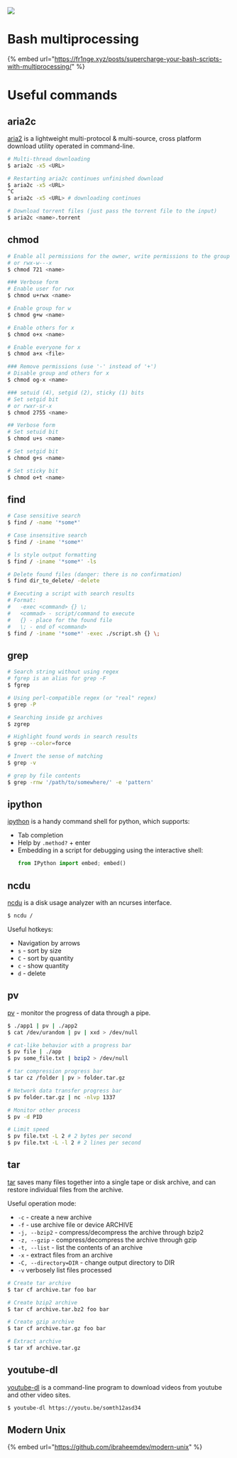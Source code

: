 ![](https://drawings.jvns.ca/drawings/bashtips.png)

# Bash multiprocessing

{% embed url="https://fr1nge.xyz/posts/supercharge-your-bash-scripts-with-multiprocessing/" %}

# Useful commands

## aria2c

[aria2](https://github.com/aria2/aria2) is a lightweight multi-protocol & multi-source, cross platform download utility operated in command-line.

```bash
# Multi-thread downloading
$ aria2c -x5 <URL>

# Restarting aria2c continues unfinished download
$ aria2c -x5 <URL>
^C
$ aria2c -x5 <URL> # downloading continues

# Download torrent files (just pass the torrent file to the input)
$ aria2c <name>.torrent
```

## chmod

```bash
# Enable all permissions for the owner, write permissions to the group and execute permissions to others
# or rwx-w---x
$ chmod 721 <name>

### Verbose form
# Enable user for rwx
$ chmod u+rwx <name>

# Enable group for w
$ chmod g+w <name>

# Enable others for x
$ chmod o+x <name>

# Enable everyone for x
$ chmod a+x <file>

### Remove permissions (use '-' instead of '+')
# Disable group and others for x
$ chmod og-x <name>

### setuid (4), setgid (2), sticky (1) bits
# Set setgid bit
# or rwxr-sr-x
$ chmod 2755 <name>

## Verbose form
# Set setuid bit 
$ chmod u+s <name>

# Set setgid bit
$ chmod g+s <name>

# Set sticky bit
$ chmod o+t <name>
```

## find

```bash
# Case sensitive search
$ find / -name '*some*'

# Case insensitive search
$ find / -iname '*some*'

# ls style output formatting
$ find / -iname '*some*' -ls

# Delete found files (danger: there is no confirmation)
$ find dir_to_delete/ -delete

# Executing a script with search results
# Format: 
#   -exec <command> {} \;
#   <commad> - script/command to execute
#   {} - place for the found file
#   \; - end of <command>
$ find / -iname '*some*' -exec ./script.sh {} \;
```

## grep

```bash
# Search string without using regex
# fgrep is an alias for grep -F
$ fgrep

# Using perl-compatible regex (or "real" regex)
$ grep -P

# Searching inside gz archives
$ zgrep

# Highlight found words in search results
$ grep --color=force

# Invert the sense of matching
$ grep -v

# grep by file contents
$ grep -rnw '/path/to/somewhere/' -e 'pattern'
```

## ipython

[ipython](https://github.com/ipython/ipython) is a handy command shell for python, which supports:
- Tab completion
- Help by `.method?` + enter
- Embedding in a script for debugging using the interactive shell:
    ```python
    from IPython import embed; embed()
    ```

## ncdu

[ncdu](https://dev.yorhel.nl/ncdu) is a disk usage analyzer with an ncurses interface.

```bash
$ ncdu /
```

Useful hotkeys:
- Navigation by arrows
- `s` - sort by size
- `C` - sort by quantity
- `c` - show quantity
- `d` - delete

## pv

[pv](https://linux.die.net/man/1/pv) - monitor the progress of data through a pipe.

```bash
$ ./app1 | pv | ./app2
$ cat /dev/urandom | pv | xxd > /dev/null

# cat-like behavior with a progress bar
$ pv file | ./app
$ pv some_file.txt | bzip2 > /dev/null

# tar compression progress bar
$ tar cz /folder | pv > folder.tar.gz

# Network data transfer progress bar
$ pv folder.tar.gz | nc -nlvp 1337

# Monitor other process
$ pv -d PID

# Limit speed
$ pv file.txt -L 2 # 2 bytes per second
$ pv file.txt -L -l 2 # 2 lines per second
```

## tar

[tar](https://linux.die.net/man/1/tar) saves many files together into a single tape or disk archive, and can restore individual files from the archive.

Useful operation mode:
- `-c` - create a new archive
- `-f` - use archive file or device ARCHIVE
- `-j, --bzip2` - compress/decompress the archive through bzip2
- `-z, --gzip` - compress/decompress the archive through gzip
- `-t, --list` - list the contents of an archive
- `-x` - extract files from an archive
- `-C, --directory=DIR` - change output directory to DIR
- `-v` verbosely list files processed

```bash
# Create tar archive
$ tar cf archive.tar foo bar

# Create bzip2 archive
$ tar cf archive.tar.bz2 foo bar

# Create gzip archive
$ tar cf archive.tar.gz foo bar

# Extract archive
$ tar xf archive.tar.gz
```

## youtube-dl

[youtube-dl](https://github.com/ytdl-org/youtube-dl) is a command-line program to download videos from youtube and other video sites.

```bash
$ youtube-dl https://youtu.be/somth12asd34
```

## Modern Unix

{% embed url="https://github.com/ibraheemdev/modern-unix" %}
